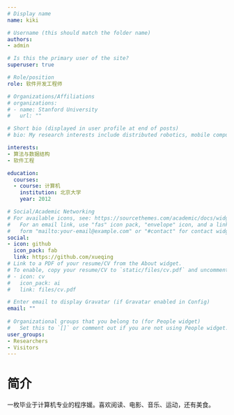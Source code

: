```yaml
---
# Display name
name: kiki

# Username (this should match the folder name)
authors:
- admin

# Is this the primary user of the site?
superuser: true

# Role/position
role: 软件开发工程师

# Organizations/Affiliations
# organizations:
# - name: Stanford University
#   url: ""

# Short bio (displayed in user profile at end of posts)
# bio: My research interests include distributed robotics, mobile computing and programmable matter.

interests:
- 算法与数据结构
- 软件工程

education:
  courses:
  - course: 计算机
    institution: 北京大学
    year: 2012

# Social/Academic Networking
# For available icons, see: https://sourcethemes.com/academic/docs/widgets/#icons
#   For an email link, use "fas" icon pack, "envelope" icon, and a link in the
#   form "mailto:your-email@example.com" or "#contact" for contact widget.
social:
- icon: github
  icon_pack: fab
  link: https://github.com/xueqing
# Link to a PDF of your resume/CV from the About widget.
# To enable, copy your resume/CV to `static/files/cv.pdf` and uncomment the lines below.  
# - icon: cv
#   icon_pack: ai
#   link: files/cv.pdf

# Enter email to display Gravatar (if Gravatar enabled in Config)
email: ""
  
# Organizational groups that you belong to (for People widget)
#   Set this to `[]` or comment out if you are not using People widget.  
user_groups:
- Researchers
- Visitors
---
```


# 简介

一枚毕业于计算机专业的程序媛。喜欢阅读、电影、音乐、运动，还有美食。
